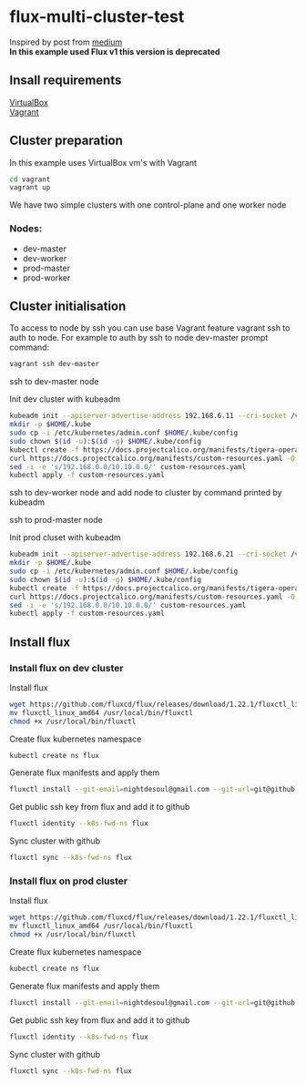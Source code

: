 # flux-multi-cluster-test

Inspired by post from [medium](https://berndonline.medium.com/how-to-manage-kubernetes-clusters-the-gitops-way-with-flux-cd-c5cf9103a315)  
**In this example used Flux v1 this version is deprecated**

## Insall requirements

[VirtualBox](https://www.virtualbox.org/wiki/Downloads)  
[Vagrant](https://www.vagrantup.com/downloads)

## Cluster preparation 
In this example uses VirtualBox vm's with Vagrant

```bash
cd vagrant
vagrant up
```

We have two simple clusters with one control-plane and one worker node 

### Nodes:

* dev-master
* dev-worker
* prod-master
* prod-worker


## Cluster initialisation
To access to node by ssh you can use base Vagrant feature vagrant ssh to auth to node. For example to auth by ssh to node dev-master prompt command:

```bash
vagrant ssh dev-master
```
ssh to dev-master node

Init dev cluster with kubeadm
```bash
kubeadm init --apiserver-advertise-address 192.168.6.11 --cri-socket /var/run/containerd/containerd.sock --pod-network-cidr 10.10.0.0/16
mkdir -p $HOME/.kube
sudo cp -i /etc/kubernetes/admin.conf $HOME/.kube/config
sudo chown $(id -u):$(id -g) $HOME/.kube/config
kubectl create -f https://docs.projectcalico.org/manifests/tigera-operator.yaml
curl https://docs.projectcalico.org/manifests/custom-resources.yaml -O
sed -i -e 's/192.168.0.0/10.10.0.0/' custom-resources.yaml
kubectl apply -f custom-resources.yaml
```
ssh to dev-worker node and add node to cluster by command printed by kubeadm

ssh to prod-master node

Init prod cluset with kubeadm
```bash
kubeadm init --apiserver-advertise-address 192.168.6.21 --cri-socket /var/run/containerd/containerd.sock --pod-network-cidr 10.10.0.0/16
mkdir -p $HOME/.kube
sudo cp -i /etc/kubernetes/admin.conf $HOME/.kube/config
sudo chown $(id -u):$(id -g) $HOME/.kube/config
kubectl create -f https://docs.projectcalico.org/manifests/tigera-operator.yaml
curl https://docs.projectcalico.org/manifests/custom-resources.yaml -O
sed -i -e 's/192.168.0.0/10.10.0.0/' custom-resources.yaml
kubectl apply -f custom-resources.yaml
```

## Install flux
### Install flux on dev cluster

Install flux
```bash
wget https://github.com/fluxcd/flux/releases/download/1.22.1/fluxctl_linux_amd64
mv fluxctl_linux_amd64 /usr/local/bin/fluxctl
chmod +x /usr/local/bin/fluxctl
```

Create flux kubernetes namespace
```bash
kubectl create ns flux
```

Generate flux manifests and apply them
```bash
fluxctl install --git-email=nightdesoul@gmail.com --git-url=git@github.com:nightdesoul/flux-multi-cluster-test.git --git-path=clusters/dev,common/dev --manifest-generation=true --git-branch=main --namespace=flux | kubectl apply -f -
```

Get public ssh key from flux and add it to github
```bash
fluxctl identity --k8s-fwd-ns flux
```

Sync cluster with github
```bash
fluxctl sync --k8s-fwd-ns flux
```

### Install flux on prod cluster

Install flux
```bash
wget https://github.com/fluxcd/flux/releases/download/1.22.1/fluxctl_linux_amd64
mv fluxctl_linux_amd64 /usr/local/bin/fluxctl
chmod +x /usr/local/bin/fluxctl
```

Create flux kubernetes namespace
```bash
kubectl create ns flux
```

Generate flux manifests and apply them
```bash
fluxctl install --git-email=nightdesoul@gmail.com --git-url=git@github.com:nightdesoul/flux-multi-cluster-test.git --git-path=clusters/prod,common/prod --manifest-generation=true --git-branch=main --namespace=flux | kubectl apply -f -
```

Get public ssh key from flux and add it to github
```bash
fluxctl identity --k8s-fwd-ns flux
```

Sync cluster with github
```bash
fluxctl sync --k8s-fwd-ns flux
```
